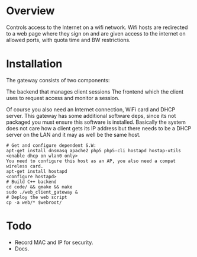Overview
========
Controls access to the Internet on a wifi network. Wifi hosts are redirected to a web page where they sign on and are given access to the internet on allowed ports, with quota time and BW restrictions.

Installation
============
The gateway consists of two components:
  
  The backend that manages client sessions
  The frontend which the client uses to request access and monitor a session.

Of course you also need an Internet connection, WiFi card and DHCP server. This gateway has some additional software deps, since its not packaged you must ensure this software is installed. Basically the system does not care how a client gets its IP address but there needs to be a DHCP server on the LAN and it may as well be the same host.
  
    # Get and configure dependent S.W:
    apt-get install dnsmasq apache2 php5 php5-cli hostapd hostap-utils
    <enable dhcp on wlan0 only>
    You need to configure this host as an AP, you also need a compat wireless card.
    apt-get install hostapd
    <configure hostapd>
    # Build C++ backend
    cd code/ && qmake && make
    sudo ./web_client_gateway &
    # Deploy the web script
    cp -a web/* $webroot/
  
Todo
====

 * Record MAC and IP for security.
 * Docs.
